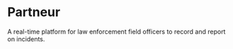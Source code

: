 # Partneur

A real-time platform for law enforcement field officers to record and report on incidents.
